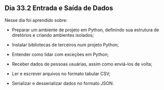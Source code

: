 ## Dia 33.2 Entrada e Saída de Dados

Nesse dia foi aprendido sobre:

  - Preparar um ambiente de projeto em Python, definindo sua estrutura de diretórios e criando ambientes isolados;

  - Instalar bibliotecas de terceiros num projeto Python;

  - Entender como lidar com exceções em Python;

  - Receber dados de pessoas usuárias, assim como enviá-los de volta;

  - Ler e escrever arquivos no formato tabular CSV;

  - Serializar e desserializar dados no formato JSON.